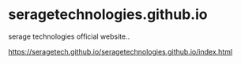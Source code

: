 # seragetechnologies.github.io
serage technologies official website..

https://seragetech.github.io/seragetechnologies.github.io/index.html
